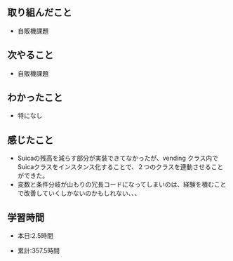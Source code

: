 ## 取り組んだこと
- 自販機課題

## 次やること
- 自販機課題

## わかったこと
- 特になし

## 感じたこと
- Suicaの残高を減らす部分が実装できてなかったが、vending クラス内でSuicaクラスをインスタンス化することで、２つのクラスを連動させることができた。
- 変数と条件分岐が山もりの冗長コードになってしまいのは、経験を積むことで改善していくしかないのかもしれない、、、


## 学習時間
- 本日:2.5時間

- 累計:357.5時間

